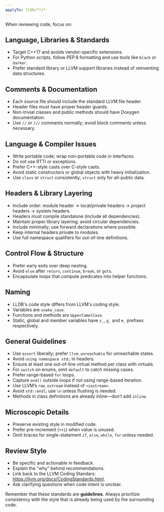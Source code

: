 ```yaml
---
applyTo: lldb/**/*
---
```


When reviewing code, focus on:

## Language, Libraries & Standards

- Target C++17 and avoids vendor-specific extensions.
- For Python scripts, follow PEP 8 formatting and use tools like `black` or `darker`.
- Prefer standard library or LLVM support libraries instead of reinventing data structures.

## Comments & Documentation

- Each source file should include the standard LLVM file header.
- Header files must have proper header guards.
- Non-trivial classes and public methods should have Doxygen documentation.
- Use `//` or `///` comments normally; avoid block comments unless necessary.

## Language & Compiler Issues

- Write portable code; wrap non-portable code in interfaces.
- Do not use RTTI or exceptions.
- Prefer C++-style casts over C-style casts.
- Avoid static constructors or global objects with heavy initialization.
- Use `class` or `struct` consistently; `struct` only for all-public data.

## Headers & Library Layering

- Include order: module header → local/private headers → project headers → system headers.
- Headers must compile standalone (include all dependencies).
- Maintain proper library layering; avoid circular dependencies.
- Include minimally; use forward declarations where possible.
- Keep internal headers private to modules.
- Use full namespace qualifiers for out-of-line definitions.

## Control Flow & Structure

- Prefer early exits over deep nesting.
- Avoid `else` after `return`, `continue`, `break`, or `goto`.
- Encapsulate loops that compute predicates into helper functions.

## Naming

- LLDB's code style differs from LLVM's coding style.
- Variables are `snake_case`.
- Functions and methods are `UpperCamelCase`.
- Static, global and member variables have `s_`, `g_` and `m_` prefixes respectively.

## General Guidelines

- Use `assert` liberally; prefer `llvm_unreachable` for unreachable states.
- Avoid `using namespace std;` in headers.
- Ensure at least one out-of-line virtual method per class with virtuals.
- For `switch` on enums, omit `default` to catch missing cases.
- Prefer range-based `for` loops.
- Capture `end()` outside loops if not using range-based iteration.
- Use LLVM’s `raw_ostream` instead of `<iostream>`.
- Avoid `std::endl`; use `\n` unless flushing is needed.
- Methods in class definitions are already inline—don’t add `inline`.

## Microscopic Details

- Preserve existing style in modified code.
- Prefer pre-increment (`++i`) when value is unused.
- Omit braces for single-statement `if`, `else`, `while`, `for` unless needed.

## Review Style

- Be specific and actionable in feedback.
- Explain the "why" behind recommendations.
- Link back to the LLVM Coding Standars: https://llvm.org/docs/CodingStandards.html.
- Ask clarifying questions when code intent is unclear.

Remember that these standards are **guidelines**. Always prioritize consistency
with the style that is already being used by the surrounding code.

